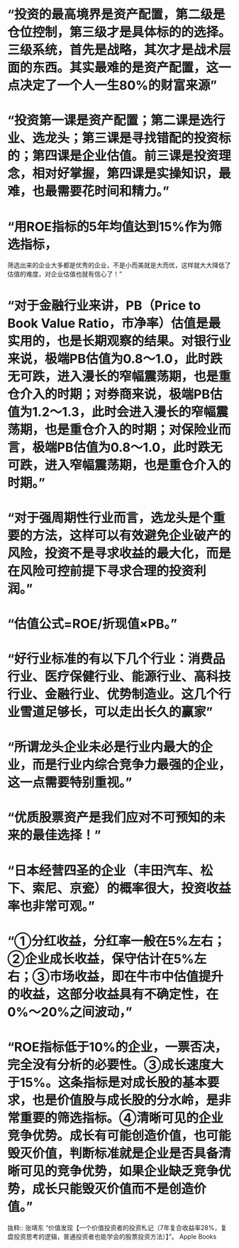 # “投资的最高境界是资产配置，第二级是仓位控制，第三级才是具体标的的选择。三级系统，首先是战略，其次才是战术层面的东西。其实最难的是资产配置，这一点决定了一个人一生80%的财富来源”

# “投资第一课是资产配置；第二课是选行业、选龙头；第三课是寻找错配的投资标的；第四课是企业估值。前三课是投资理念，相对好掌握，第四课是实操知识，最难，也最需要花时间和精力。”

# “用ROE指标的5年均值达到15%作为筛选指标，
筛选出来的企业大多都是优秀的企业，不是小而美就是大而优，这样就大大降低了估值的难度，对企业估值也就有信心了！”

# “对于金融行业来讲，PB（Price to Book Value Ratio，市净率）估值是最实用的，也是长期观察的结果。对银行业来说，极端PB估值为0.8～1.0，此时跌无可跌，进入漫长的窄幅震荡期，也是重仓介入的时期；对券商来说，极端PB估值为1.2～1.3，此时会进入漫长的窄幅震荡期，也是重仓介入的时期；对保险业而言，极端PB估值为0.8～1.0，此时跌无可跌，进入窄幅震荡期，也是重仓介入的时期。”

# “对于强周期性行业而言，选龙头是个重要的方法，这样可以有效避免企业破产的风险，投资不是寻求收益的最大化，而是在风险可控前提下寻求合理的投资利润。”

# “估值公式=ROE/折现值×PB。”

# “好行业标准的有以下几个行业：消费品行业、医疗保健行业、能源行业、高科技行业、金融行业、优势制造业。这几个行业雪道足够长，可以走出长久的赢家”

# “所谓龙头企业未必是行业内最大的企业，而是行业内综合竞争力最强的企业，这一点需要特别重视。”

# “优质股票资产是我们应对不可预知的未来的最佳选择！”

# “日本经营四圣的企业（丰田汽车、松下、索尼、京瓷）的概率很大，投资收益率也非常可观。”

# “①分红收益，分红率一般在5%左右；②企业成长收益，保守估计在5%左右；③市场收益，即在牛市中估值提升的收益，这部分收益具有不确定性，在0%～20%之间波动，”

# “ROE指标低于10%的企业，一票否决，完全没有分析的必要性。③成长速度大于15%。这条指标是对成长股的基本要求，也是价值股与成长股的分水岭，是非常重要的筛选指标。④清晰可见的企业竞争优势。成长有可能创造价值，也可能毁灭价值，判断标准就是企业是否具备清晰可见的竞争优势，如果企业缺乏竞争优势，成长只能毁灭价值而不是创造价值。”

抜粋:: 张靖东  “价值发现【一个价值投资者的投资札记（7年复合收益率28%，复盘投资思考的逻辑，普通投资者也能学会的股票投资方法）】”。 Apple Books  
